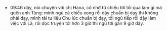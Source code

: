 - 09:46 dậy, nói chuyện với chị Hana, cố nhớ từ chiều tới tối qua làm gì mà quên anh Tùng: mình ngủ cả chiều xong rồi dậy chuẩn bị dạy thì không phải dạy, mình tải tư liệu Chu lúc chuẩn bị dạy, tối ngủ tiếp rồi dậy làm việc với Lã, rồi đọc truyện tới hơn 3 giờ thì ngủ tới gần 9 giờ dậy.